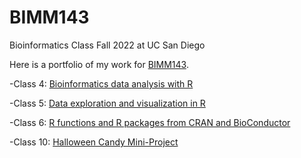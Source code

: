 # BIMM143
Bioinformatics Class Fall 2022 at UC San Diego

Here is a portfolio of my work for [BIMM143](https://bioboot.github.io/bimm143_F22/schedule/).

-Class 4: [Bioinformatics data analysis with R](https://github.com/anvangg/BIMM143/blob/8c57d47ccc198a65b94c492c975f7d1252913040/class04/class04.pdf)

-Class 5: [Data exploration and visualization in R](https://github.com/anvangg/BIMM143/blob/f8af5c4e757002c6ce9aabda7059964de190177d/class05/Class5_%20Data%20Visualization%20with%20GGPLOT.pdf)

-Class 6: [R functions and R packages from CRAN and BioConductor](https://github.com/anvangg/BIMM143/blob/27fe3e1a023f049dc626351dc75ae1e5c1c51463/class06/class06Rfunctions.pdf)

-Class 10: [Halloween Candy Mini-Project](https://github.com/anvangg/BIMM143/blob/f316e4ca0f91491eacc1541194a614b4cc6731ec/class10/Class%2010_%20Halloween%20Mini%20Project.pdf) 
